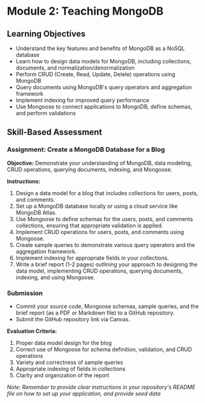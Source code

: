 # Module 2: Teaching MongoDB

## Learning Objectives

- Understand the key features and benefits of MongoDB as a NoSQL database
- Learn how to design data models for MongoDB, including collections, documents, and normalization/denormalization
- Perform CRUD (Create, Read, Update, Delete) operations using MongoDB
- Query documents using MongoDB's query operators and aggregation framework
- Implement indexing for improved query performance
- Use Mongoose to connect applications to MongoDB, define schemas, and perform validations

## Skill-Based Assessment

### Assignment: Create a MongoDB Database for a Blog

**Objective:** Demonstrate your understanding of MongoDB, data modeling, CRUD operations, querying documents, indexing, and Mongoose.

**Instructions:**

1. Design a data model for a blog that includes collections for users, posts, and comments.
2. Set up a MongoDB database locally or using a cloud service like MongoDB Atlas.
3. Use Mongoose to define schemas for the users, posts, and comments collections, ensuring that appropriate validation is applied.
4. Implement CRUD operations for users, posts, and comments using Mongoose.
5. Create sample queries to demonstrate various query operators and the aggregation framework.
6. Implement indexing for appropriate fields in your collections.
7. Write a brief report (1-2 pages) outlining your approach to designing the data model, implementing CRUD operations, querying documents, indexing, and using Mongoose.

### Submission

- Commit your source code, Mongoose schemas, sample queries, and the brief report (as a PDF or Markdown file) to a GitHub repository.
- Submit the GitHub repository link via Canvas.

**Evaluation Criteria:**

1. Proper data model design for the blog
2. Correct use of Mongoose for schema definition, validation, and CRUD operations
3. Variety and correctness of sample queries
4. Appropriate indexing of fields in collections
5. Clarity and organization of the report

*Note: Remember to provide clear instructions in your repository's README file on how to set up your application, and provide seed data*
